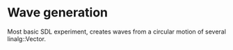 # Wave generation

Most basic SDL experiment, creates waves from a circular motion of several linalg::Vector.
